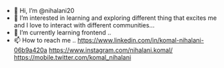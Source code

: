 - 👋 Hi, I’m @nihalani20
- 👀 I’m interested in learning and exploring different thing that excites me and I love to interact with  different communities...
- 🌱 I’m currently learning frontend ..
- 📫 How to reach me  ..
   https://www.linkedin.com/in/komal-nihalani-06b9a420a
   https://www.instagram.com/nihalani.komal/
   https://mobile.twitter.com/komal_nihalani
<!---
nihalani20/nihalani20 is a ✨ special ✨ repository because its `README.md` (this file) appears on your GitHub profile.
You can click the Preview link to take a look at your changes.
--->
